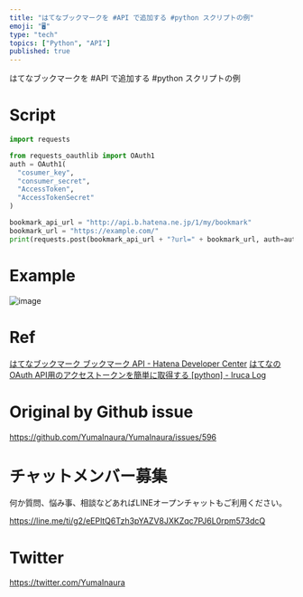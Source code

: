 ```yaml
---
title: "はてなブックマークを #API で追加する #python スクリプトの例"
emoji: "🖥"
type: "tech"
topics: ["Python", "API"]
published: true
---
```


はてなブックマークを #API で追加する #python スクリプトの例

# Script

```py
import requests

from requests_oauthlib import OAuth1
auth = OAuth1(
  "cosumer_key",
  "consumer_secret",
  "AccessToken",
  "AccessTokenSecret"
)

bookmark_api_url = "http://api.b.hatena.ne.jp/1/my/bookmark"
bookmark_url = "https://example.com/"
print(requests.post(bookmark_api_url + "?url=" + bookmark_url, auth=auth).content)
```

# Example

![image](https://user-images.githubusercontent.com/13635059/52896023-5d1e4180-3205-11e9-9ce0-934509a52327.png)

# Ref
[はてなブックマーク ブックマーク API - Hatena Developer Center](http://developer.hatena.ne.jp/ja/documents/bookmark/apis/rest/bookmark#post_my_bookmark_parameter_url)
[はてなのOAuth API用のアクセストークンを簡単に取得する [python] - Iruca Log](https://www.iruca21.com/entry/2017/05/24/090000)


# Original by Github issue

https://github.com/YumaInaura/YumaInaura/issues/596








<!-- Update From Qiita API -->

# チャットメンバー募集


何か質問、悩み事、相談などあればLINEオープンチャットもご利用ください。

https://line.me/ti/g2/eEPltQ6Tzh3pYAZV8JXKZqc7PJ6L0rpm573dcQ





# Twitter


https://twitter.com/YumaInaura


<!-- Update From Qiita API -->


